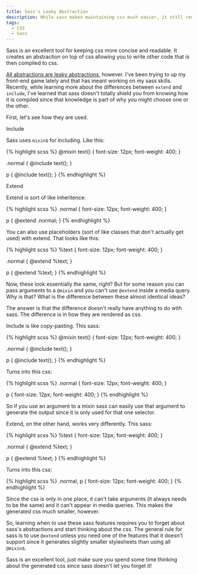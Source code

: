 ```yaml
---
title: Sass's Leaky Abstraction
description: While sass makes maintaining css much easier, it still requires a knowledge of how it is compiled to use it effectively
tags:
  - CSS
  - Sass
---
```


Sass is an excellent tool for keeping css more concise and readable. It creates an abstraction on top of css allowing you to write other code that is then compiled to css.

[All abstractions are leaky abstractions](http://www.joelonsoftware.com/articles/LeakyAbstractions.html), however. I've been trying to up my front-end game lately and that has meant working on my sass skills. Recently, while learning more about the differences between `extend` and `include`, I've learned that sass doesn't totally shield you from knowing how it is compiled since that knowledge is part of why you might choose one or the other.

First, let's see how they are used.

<p class="lead">Include</p>

Sass uses `mixin`s for including. Like this:

{% highlight scss %}
@mixin text() {
  font-size: 12px;
  font-weight: 400;
}

.normal {
  @include text();
}

p {
  @include text();
}
{% endhighlight %}

<p class="lead">Extend</p>

Extend is sort of like inheritence:

{% highlight scss %}
.normal {
  font-size: 12px;
  font-weight: 400;
}

p {
  @extend .normal;
}
{% endhighlight %}

You can also use placeholders (sort of like classes that don't actually get used) with extend. That looks like this:

{% highlight scss %}
%text {
  font-size: 12px;
  font-weight: 400;
}

.normal {
  @extend %text;
}

p {
  @extend %text;
}
{% endhighlight %}

Now, these look essentially the same, right? But for some reason you can pass arguments to a `@mixin` and you can't use `@extend` inside a media query. Why is that? What is the difference between these almost identical ideas?

The answer is that the difference doesn't really have anything to do with sass. The difference is in how they are rendered as css.

Include is like copy-pasting. This sass:

{% highlight scss %}
@mixin text() {
  font-size: 12px;
  font-weight: 400;
}

.normal {
  @include text();
}

p {
  @include text();
}
{% endhighlight %}

Turns into this css:

{% highlight scss %}
.normal {
  font-size: 12px;
  font-weight: 400;
}

p {
  font-size: 12px;
  font-weight: 400;
}
{% endhighlight %}

So if you use an argument to a mixin sass can easily use that argument to generate the output since it is only used for that one selector.

Extend, on the other hand, works very differently. This sass:

{% highlight scss %}
%text {
  font-size: 12px;
  font-weight: 400;
}

.normal {
  @extend %text;
}

p {
  @extend %text;
}
{% endhighlight %}

Turns into this css:

{% highlight scss %}
.normal, p {
  font-size: 12px;
  font-weight: 400;
}
{% endhighlight %}

Since the css is only in one place, it can't take arguments (it always needs to be the same) and it can't appear in media queries. This makes the generated css much smaller, however.

So, learning when to use these sass features requires you to forget about sass's abstractions and start thinking about the css. The general rule for sass is to use `@extend` unless you need one of the features that it doesn't support since it generates slightly smaller stylesheets than using all `@mixin`s.

Sass is an excellent tool, just make sure you spend some time thinking about the generated css since sass doesn't let you forget it!
